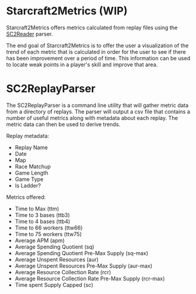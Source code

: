 Starcraft2Metrics (WIP)
=======================

Starcraft2Metrics offers metrics calculated from replay files using the [SC2Reader](https://github.com/ggtracker/sc2reader) parser.

The end goal of Starcraft2Metrics is to offer the user a visualization of the trend of 
each metric that is calculated in order for the user to see if there has been improvement 
over a period of time. This information can be used to locate weak points in a player's
skill and improve that area.


SC2ReplayParser
===============
The SC2ReplayParser is a command line utility that will gather metric data from a directory
of replays. The parser will output a csv file that contains a number of useful metrics along
with metadata about each replay. The metric data can then be used to derive trends.

Replay metadata:

* Replay Name
* Date
* Map
* Race Matchup
* Game Length
* Game Type
* Is Ladder?

Metrics offered:

* Time to Max (ttm)
* Time to 3 bases (ttb3)
* Time to 4 bases (ttb4)
* Time to 66 workers (ttw66)
* Time to 75 workers (ttw75)
* Average APM (apm)
* Average Spending Quotient (sq)
* Average Spending Quotient Pre-Max Supply (sq-max)
* Average Unspent Resources (aur)
* Average Unspent Resources Pre-Max Supply (aur-max)
* Average Resource Collection Rate (rcr)
* Average Resource Collection Rate Pre-Max Supply (rcr-max)
* Time spent Supply Capped (sc)